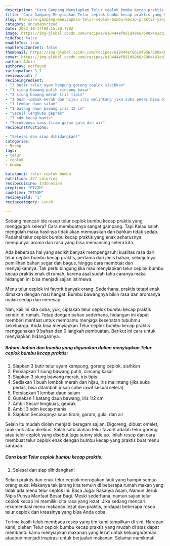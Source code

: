 ```yaml
---
description: "Cara Gampang Menyiapkan Telur ceplok bumbu kecap praktis yang Sempurna, Buat Buka Puasa Lezat"
title: "Cara Gampang Menyiapkan Telur ceplok bumbu kecap praktis yang Sempurna, Buat Buka Puasa Lezat"
slug: 970-cara-gampang-menyiapkan-telur-ceplok-bumbu-kecap-praktis-yang-sempurna-buat-buka-puasa-lezat
category: Uncategorized
date: 2022-10-17T08:15:28.770Z
image: https://img-global.cpcdn.com/recipes/e18444ef861d4966/680x482cq70/telur-ceplok-bumbu-kecap-praktis-foto-resep-utama.jpg
hideToc: false
enableToc: true
enableTocContent: false
thumbnail: https://img-global.cpcdn.com/recipes/e18444ef861d4966/680x482cq70/telur-ceplok-bumbu-kecap-praktis-foto-resep-utama.jpg
cover: https://img-global.cpcdn.com/recipes/e18444ef861d4966/680x482cq70/telur-ceplok-bumbu-kecap-praktis-foto-resep-utama.jpg
author: Admin
authorAv: notfound
ratingvalue: 3.7
reviewcount: 7
recipeingredient:
- "3 butir telur ayam kampung goreng ceplok sisihkan"
- "1 siung bawang putih cincang kasar"
- "3 siung bawang merah iris tipis"
- "1 buah lombok merah dan hijau iris melintang jika suka pedas bisa ditambah irisan cabe rawit sesuai selera"
- "1 lembar daun salam"
- "1 batang daun bawang iris 12 cm"
- "Secuil lengkuas geprak"
- "3 sdm kecap manis"
- "Secukupnya saus tiram garam gula dan air"
recipeinstructions:

- "Selesai dan siap dihidangkan!"
categories:
- Resep
tags:
- telur
- ceplok
- bumbu

katakunci: telur ceplok bumbu 
nutrition: 277 calories
recipecuisine: Indonesian
preptime: "PT22M"
cooktime: "PT55M"
recipeyield: "1"
recipecategory: Lunch

---
```



Sedang mencari ide resep telur ceplok bumbu kecap praktis yang menggugah selera? Cara membuatnya sangat gampang. Tapi Kalau salah mengolah maka hasilnya tidak akan memuaskan dan bahkan tidak sedap. Padahal telur ceplok bumbu kecap praktis yang enak seharusnya mempunyai aroma dan rasa yang bisa memancing selera kita.


Ada beberapa hal yang sedikit banyak mempengaruhi kualitas rasa dari telur ceplok bumbu kecap praktis, pertama dari jenis bahan, selanjutnya pemilihan bahan segar dan bagus, hingga cara membuat dan menyajikannya. Tak perlu bingung jika mau menyiapkan telur ceplok bumbu kecap praktis enak di rumah, karena asal sudah tahu caranya maka hidangan ini bisa menjadi sajian istimewa.

Menu telur ceplok ini favorit banyak orang. Sederhana, praktis tetapi enak dimakan dengan nasi hangat. Bumbu bawangnya bikin rasa dan aromanya makin sedap dan meresap.


Nah, kali ini kita coba, yuk, ciptakan telur ceplok bumbu kecap praktis sendiri di rumah. Tetap dengan bahan sederhana, hidangan ini dapat memberi manfaat untuk membantu menjaga kesehatan tubuhmu sekeluarga. Anda bisa menyiapkan Telur ceplok bumbu kecap praktis menggunakan 9 bahan dan 0 langkah pembuatan. Berikut ini cara untuk menyiapkan hidangannya.

<!--inarticleads1-->

##### Bahan-bahan dan bumbu yang digunakan dalam menyiapkan Telur ceplok bumbu kecap praktis:

1. Siapkan 3 butir telur ayam kampung, goreng ceplok, sisihkan
1. Persiapkan 1 siung bawang putih, cincang kasar
1. Siapkan 3 siung bawang merah, iris tipis
1. Sediakan 1 buah lombok merah dan hijau, iris melintang (jika suka pedas, bisa ditambah irisan cabe rawit sesuai selera)
1. Persiapkan 1 lembar daun salam
1. Gunakan 1 batang daun bawang, iris 1/2 cm
1. Ambil Secuil lengkuas, geprak
1. Ambil 3 sdm kecap manis
1. Siapkan Secukupnya saus tiram, garam, gula, dan air


Selain itu mudah diolah menjadi beragam sajian. Digoreng, dibuat omelet, orak-arik atau direbus. Salah satu olahan telur favorit adalah telur goreng atau telor ceplok yang disebut juga sunny side up. Inilah resep dan cara membuat telur ceplok enak dengan bumbu kecap yang praktis buat menu sarapan. 

<!--inarticleads2-->

##### Cara buat Telur ceplok bumbu kecap praktis:


1. Selesai dan siap dihidangkan!

Selain praktis dan enak telur ceplok merupakan lauk yang hampir semua orang suka. Makanya tak jarang kita temuin di beberapa rumah makan yang tidak ada menu telur ceplok ini. Baca Juga: Rasanya Asam, Namun Jeruk Nipis Punya Manfaat Besar Bagi. Meski sederhana, namun sajian telur ceplok kecap ini memiliki cita rasa yang lezat. Jika sedang mencari rekomendasi menu makanan lezat dan praktis, terdapat beberapa resep telur ceplok dan kreasinya yang bisa Anda coba. 

Terima kasih telah membaca resep yang tim kami tampilkan di sini. Harapan kami, olahan Telur ceplok bumbu kecap praktis yang mudah di atas dapat membantu kamu menyiapkan makanan yang lezat untuk keluarga/teman ataupun menjadi inspirasi untuk berjualan makanan. Selamat menikmati

